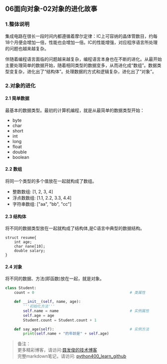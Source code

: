 ## 06面向对象-02对象的进化故事

### 1.整体说明
集成电路在很长一段时间内都遵循着摩尔定律：IC上可容纳的晶体管数目，约每18个月便会增加一倍，性能也会增加一倍。IC的性能增强，对应程序语言所处理的问题也越来越复杂。   

伴随着编程语言面临的问题越来越复杂，编程语言本身也在不断的进化。从最开始主要处理简单的数据开始，随着相同类型的数据变多，从而进化成“数组”。数据类型变复杂，进化出了“结构体”。处理数据的方式和逻辑复杂，进化出了“对象”。

### 2.对象的进化
#### 2.1 简单数据
最基本的数据类型。最初的计算机编程，就是从最简单的数据类型开始：  

* byte
* char
* short
* int
* long
* float
* double
* boolean



#### 2.2 数组
将同一个类型的多个值放在一起就构成了数组。

* 整数数组: [1, 2, 3, 4]
* 浮点数数组: [1.1, 2.2, 3.3, 4.4]
* 字符串数组: ["aa", "bb", "cc"]
	
#### 2.3 结构体
将不同的数据类型放在一起就构成了结构体,是C语言中典型的数据结构。

```
struct resume{
	int age;
	char nane[10];
	double salary;
}
```

#### 2.4 对象
将不同的数据、方法(即函数)放在一起，就是对象。

```python
class Student:
    count = 0                                           # 类属性

    def __init__(self, name, age):
        '''初始化方法'''
        self.name = name                                # 实例属性
        self.age = age
        Student.count = Student.count + 1

    def say_age(self):                                  # 实例方法
        print(self.name + "的年龄是" + self.age)      
```

>  
> 备注：   
> 更多精彩博客，请访问:[聂发俊的技术博客](http://www.niefajun.com/)  
> 完整markdown笔记，请访问: [python400_learn_github](https://github.com/niefajun/python400_learn)